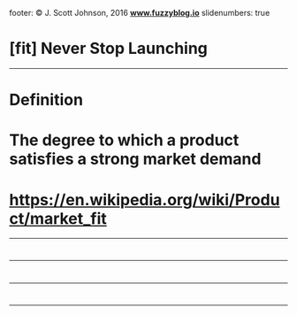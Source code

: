 footer: © J. Scott Johnson, 2016 **www.fuzzyblog.io**
slidenumbers: true
# [fit] Never Stop Launching
---
# Definition
# The degree to which a product satisfies a strong market demand
# https://en.wikipedia.org/wiki/Product/market_fit
---
#
---
#
---
#
---
